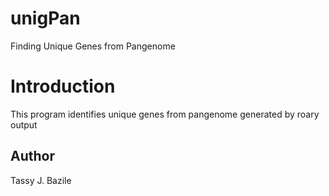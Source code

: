 # unigPan
Finding Unique Genes from Pangenome

# Introduction
This program identifies unique genes from pangenome generated by roary output
## Author
Tassy J. Bazile
